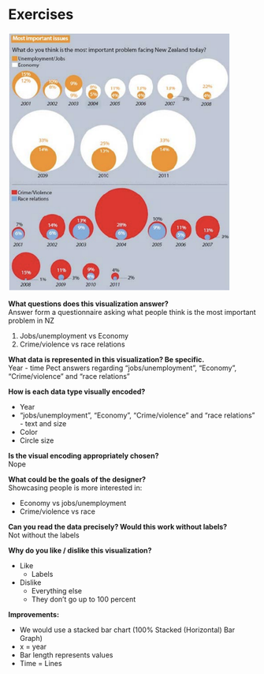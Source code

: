 # Exercises
<img src="Issues.png" alt="drawing" width="450"/>

**What questions does this visualization answer?**  
Answer form a questionnaire asking what people think is the most important problem in NZ
1. Jobs/unemployment vs Economy
2. Crime/violence vs race relations 

**What data is represented in this visualization? Be specific.**  
Year - time Pect answers regarding “jobs/unemployment”, “Economy”, “Crime/violence” and “race relations” 

**How is each data type visually encoded?**  
* Year
* “jobs/unemployment”, “Economy”, “Crime/violence” and “race relations” - text and size
* Color
* Circle size

**Is the visual encoding appropriately chosen?**    
Nope

**What could be the goals of the designer?**   
Showcasing people is more interested in: 
* Economy vs jobs/unemployment
* Crime/violence vs race

**Can you read the data precisely? Would this work without labels?**  
Not without the labels

**Why do you like / dislike this visualization?**  
* Like
  * Labels
* Dislike
  * Everything else
  * They don’t go up to 100 percent

**Improvements:**  
* We would use a stacked bar chart (100% Stacked (Horizontal) Bar Graph)
* x = year
* Bar length represents values
* Time = Lines

